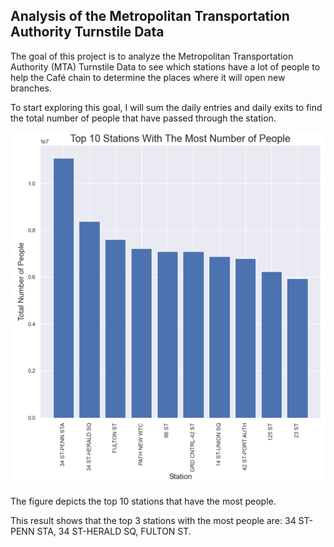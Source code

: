 ## Analysis of the Metropolitan Transportation Authority Turnstile Data  

The goal of this project is to analyze the Metropolitan Transportation Authority (MTA) Turnstile Data to see which stations have a lot of people to help the Café chain to determine the places where it will open new branches.

To start exploring this goal, I will sum the daily entries and daily exits to find the total number of people that have passed through the station.

![](Top10Stations.png)

The figure depicts the top 10 stations that have the most people.

This result shows that the top 3 stations with the most people are: 34 ST-PENN STA, 34 ST-HERALD SQ, FULTON ST.
